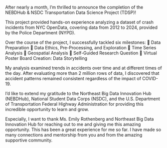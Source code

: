 After nearly a month, I’m thrilled to announce the completion of the NEBDHub & NSDC Transportation Data Science Project (TDSP)! 

This project provided hands-on experience analyzing a dataset of crash incidents from NYC OpenData, covering data from 2012 to 2024, provided by the Police Department (NYPD).

Over the course of the project, I successfully tackled six milestones:
🔹 Data Preparation
🔹 Data Ethics, Pre-Processing, and Exploration
🔹 Time Series Analysis
🔹 Geospatial Analysis
🔹 Self-Guided Research Question
🔹 Virtual Poster Board Creation: Data Storytelling

My analysis examined trends in accidents over time and at different times of the day. After evaluating more than 2 million rows of data, I discovered that accident patterns remained consistent regardless of the impact of COVID-19.

I’d like to extend my gratitude to the Northeast Big Data Innovation Hub (NEBDHub), National Student Data Corps (NSDC), and the U.S. Department of Transportation Federal Highway Administration for providing this incredible opportunity to learn and grow.

Especially, I want to thank Ms. Emily Rothenberg and Northeast Big Data Innovation Hub for reaching out to me and giving me this amazing opportunity. This has been a great experience for me so far. I have made so many connections and mentorship from you and from the amazing supportive community. 
